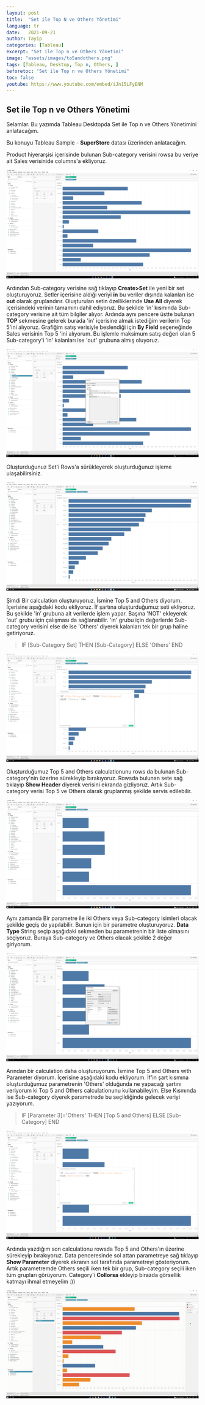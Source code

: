 ```yaml
---
layout: post
title:  "Set ile Top N ve Others Yönetimi"
language: tr
date:   2021-09-21
author: Tayip
categories: [Tableau]
excerpt: "Set ile Top n ve Others Yönetimi"
image: "assets/images/to5andothers.png" 
tags: [Tableau, Desktop, Top n, Others, ]
beforetoc: "Set ile Top n ve Others Yönetimi"
toc: false
youtube: https://www.youtube.com/embed/iJn15LFyENM
---
```

## Set ile Top n ve Others Yönetimi

Selamlar. Bu yazımda Tableau Desktopda Set ile Top n ve Others Yönetimini anlatacağım.

Bu konuyu Tableau Sample - **SuperStore** datası üzerinden anlatacağım. 

Product hiyerarşisi içerisinde bulunan Sub-category verisini rowsa bu veriye ait Sales verisinide columns'a ekliyoruz.

![sertifika ayarı](/assets/images/top-others-1.png)

Ardından Sub-category verisine sağ tıklayıp **Create>Set** ile yeni bir set oluşturuyoruz. Setler içerisine aldığı veriyi **in** bu veriler dışında kalanları ise **out** olarak gruplandırır. Oluşturulan setin özelliklerinde **Use All** diyerek içerisindeki verinin tamamını dahil ediyoruz. Bu şekilde 'in' kısmında Sub-category verisine ait tüm bilgiler alıyor. Ardında aynı pencere üstte bulunan **TOP** sekmesine gelerek burada 'in' içerisine almak istediğim verilerin Top 5'ini alıyoruz. Grafiğim satış verisiyle beslendiği için **By Field** seçeneğinde Sales verisinin Top 5 'ini alıyorum. Bu işlemle maksimum satış değeri olan 5 Sub-category'i 'in' kalanları ise 'out' grubuna almış oluyoruz.

![sertifika ayarı](/assets/images/top-others-2.png)

Oluşturduğunuz Set'i Rows'a sürükleyerek oluşturduğunuz işleme ulaşabilirsiniz.

![sertifika ayarı](/assets/images/top-others-3.png)

Şimdi Bir calculation oluşturuyoruz. İsmine Top 5 and Others diyorum. İçerisine aşağıdaki kodu ekliyoruz. İf şartına oluşturduğumuz seti ekliyoruz. Bu şekilde 'in' grubuna ait verilerde işlem yapar. Başına 'NOT' ekleyerek 'out' grubu için çalışması da sağlanabilir. 'in' grubu için değerlerde Sub-category verisini else de ise 'Others' diyerek kalanları tek bir grup haline getiriyoruz.

>IF [Sub-Category Set] THEN [Sub-Category]
ELSE 'Others' END 

![sertifika ayarı](/assets/images/top-others-4.png)

Oluşturduğumuz Top 5 and Others calculationunu rows da bulunan Sub-category'nin üzerine sürekleyip bırakıyoruz. Rowsda bulunan sete sağ tıklayıp **Show Header** diyerek verisini ekranda gizliyoruz. Artık Sub-category verisi Top 5 ve Others olarak gruplanmış şekilde servis edilebilir.

![sertifika ayarı](/assets/images/top-others-5.png)

Aynı zamanda Bir parametre ile iki Others veya Sub-category isimleri olacak şekilde geçiş de yapılabilir. Bunun için bir parametre oluşturuyoruz. **Data Type** String seçip aşağıdaki sekmeden bu parametrenin bir liste olmasını seçiyoruz. Buraya Sub-category ve Others olacak şekilde 2 değer giriyorum. 

![sertifika ayarı](/assets/images/top-others-6.png)

Arından bir calculation daha oluşturuyorum. İsmine Top 5 and Others with Parameter diyorum. İçerisine aşağıdaki kodu ekliyorum. İf'in şart kısmına oluşturduğumuz parametrenin 'Others' olduğunda ne yapacağı şartını veriyorum ki Top 5 and Others calculationunu kullanabileyim. Else Kısmında ise Sub-category diyerek parametrede bu seçildiğinde gelecek veriyi yazıyorum.

>IF [Parameter 3]='Others' THEN [Top 5 and Others]
ELSE [Sub-Category] END

![sertifika ayarı](/assets/images/top-others-7.png)

Ardında yazdığım son calculationu rowsda Top 5 and Others'ın üzerine sürekleyip bırakıyoruz. Data penceresinde sol attan parametreye sağ tıklayıp **Show Parameter** diyerek ekranın sol tarafında parametreyi gösteriyorum. Artık parametremde Others seçili iken tek bir grup, Sub-category seçili iken tüm grupları görüyorum. Category'i  **Collorsa** ekleyip birazda görsellik katmayı ihmal etmeyelim :))

![sertifika ayarı](/assets/images/top-others-8.gif)